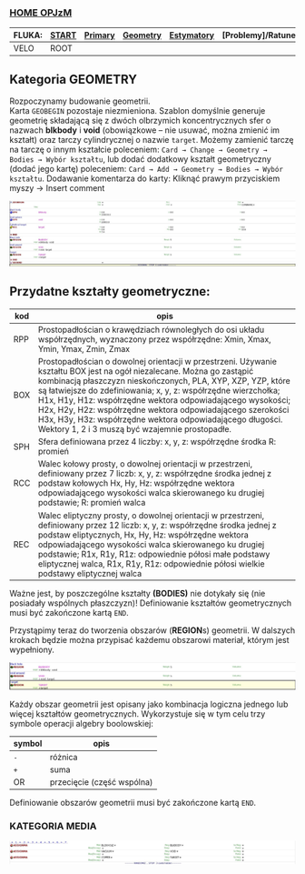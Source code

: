 ### [HOME OPJzM](https://agnieszkamucha.github.io/OPJzM/) 

FLUKA: | [START](Start.md) | [Primary](Primary.md) | [Geometry](Geometry.md) | [Estymatory](Estymatory.md) | [Problemy]/Ratunek.md)
------------- |------------- | ------------ | ------------- | ------------ | -------------
VELO | ROOT | | | |

## Kategoria **GEOMETRY**

Rozpoczynamy budowanie geometrii. <br>
Karta `GEOBEGIN` pozostaje niezmieniona. Szablon domyślnie generuje geometrię składającą się z dwóch olbrzymich koncentrycznych sfer o nazwach **blkbody** i **void** (obowiązkowe – nie usuwać, można zmienić im kształt) oraz tarczy cylindrycznej o nazwie `target`. 
Możemy zamienić tarczę na tarczę o innym kształcie poleceniem:
`Card → Change → Geometry → Bodies → Wybór kształtu`, lub dodać dodatkowy kształt geometryczny (dodać jego kartę) poleceniem:
`Card → Add → Geometry → Bodies → Wybór kształtu`. 
Dodawanie komentarza do karty: Kliknąć prawym przyciskiem myszy → Insert comment

[!["Geometry"](Images/geometry.png)](Images/geometry.png)


## Przydatne kształty geometryczne:

kod |	opis
--------------------|---------------
RPP |	Prostopadłościan o krawędziach równoległych do osi układu współrzędnych, wyznaczony przez współrzędne: Xmin, Xmax, Ymin, Ymax, Zmin, Zmax
BOX	| Prostopadłościan o dowolnej orientacji w przestrzeni. Używanie kształtu BOX jest na ogół niezalecane. Można go zastąpić kombinacją płaszczyzn nieskończonych, PLA, XYP, XZP, YZP, które są łatwiejsze do zdefiniowania; x, y, z: współrzędne wierzchołka; H1x, H1y, H1z: współrzędne wektora odpowiadającego wysokości; H2x, H2y, H2z: współrzędne wektora odpowiadającego szerokości H3x, H3y, H3z: współrzędne wektora odpowiadającego długości. Wektory 1, 2 i 3 muszą być wzajemnie prostopadłe.
SPH	| Sfera definiowana przez 4 liczby: x, y, z: współrzędne środka R: promień 
RCC	| Walec kołowy prosty, o dowolnej orientacji w przestrzeni, definiowany przez 7 liczb: x, y, z: współrzędne środka jednej z podstaw kołowych Hx, Hy, Hz: współrzędne wektora odpowiadającego wysokości walca skierowanego ku drugiej podstawie; R: promień walca 
REC	| Walec eliptyczny prosty, o dowolnej orientacji w przestrzeni, definiowany przez 12 liczb: x, y, z: współrzędne środka jednej z podstaw eliptycznych, Hx, Hy, Hz: współrzędne wektora odpowiadającego wysokości walca skierowanego ku drugiej podstawie; R1x, R1y, R1z: odpowiednie półosi małe podstawy eliptycznej walca, R1x, R1y, R1z: odpowiednie półosi wielkie podstawy eliptycznej walca

Ważne jest, by poszczególne kształty **(BODIES)** nie dotykały się (nie posiadały wspólnych płaszczyzn)!
Definiowanie kształtów geometrycznych musi być zakończone kartą `END`.

Przystąpimy teraz do tworzenia obszarów (**REGION**s) geometrii. W dalszych krokach będzie można przypisać każdemu obszarowi materiał, którym jest wypełniony.

[!["Geometry"](Images/regions.png)](Images/regions.png)

Każdy obszar geometrii jest opisany jako kombinacja logiczna jednego lub więcej kształtów geometrycznych. Wykorzystuje się w tym celu trzy symbole operacji algebry boolowskiej:

symbol |	opis
--------------------|---------------
`-`	| różnica
`+`	| suma
OR	| przecięcie (część wspólna)

Definiowanie obszarów geometrii musi być zakończone kartą `END`.

### KATEGORIA MEDIA

[!["Media"](Images/media.png)](Images/media.png)

